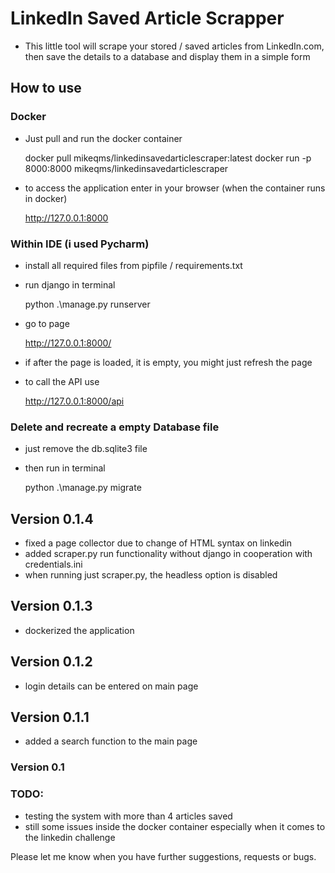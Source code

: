 # LinkedIn Saved Article Scrapper
* This little tool will scrape your stored / saved articles from LinkedIn.com, then save the details to a
    database and display them in a simple form


## How to use

### Docker

* Just pull and run the docker container

    
    docker pull mikeqms/linkedinsavedarticlescraper:latest
    docker run -p 8000:8000 mikeqms/linkedinsavedarticlescraper

* to access the application enter in your browser (when the container runs in docker)


    http://127.0.0.1:8000


### Within IDE (i used Pycharm)
* install all required files from pipfile / requirements.txt
* run django in terminal
    

    python .\manage.py runserver


* go to page

    
    http://127.0.0.1:8000/

* if after the page is loaded, it is empty, you might just refresh the page
* to call the API use


    http://127.0.0.1:8000/api




### Delete and recreate a empty Database file
* just remove the db.sqlite3 file
* then run in terminal


    python .\manage.py migrate

## Version 0.1.4
* fixed a page collector due to change of HTML syntax on linkedin
* added scraper.py run functionality without django in cooperation with credentials.ini
* when running just scraper.py, the headless option is disabled

## Version 0.1.3
* dockerized the application

## Version 0.1.2
* login details can be entered on main page

## Version 0.1.1
* added a search function to the main page

### Version 0.1

### TODO:
* testing the system with more than 4 articles saved
* still some issues inside the docker container especially when it comes to the linkedin challenge


Please let me know when you have further suggestions, requests or bugs. 
